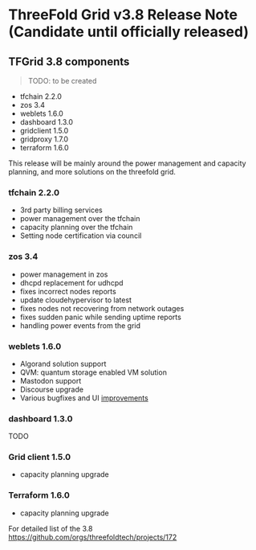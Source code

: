 # ThreeFold Grid v3.8 Release Note (Candidate until officially released)



## TFGrid 3.8 components

> TODO: to be created
- tfchain 2.2.0
- zos 3.4
- weblets 1.6.0
- dashboard 1.3.0
- gridclient 1.5.0
- gridproxy 1.7.0
- terraform 1.6.0

This release will be mainly around the power management and capacity planning, and more solutions on the threefold grid.

### tfchain 2.2.0
- 3rd party billing services
- power management over the tfchain
- capacity planning over the tfchain
- Setting node certification via council


### zos 3.4
- power management in zos
- dhcpd replacement for udhcpd
- fixes incorrect nodes reports
- update cloudehypervisor to latest
- fixes nodes not recovering from network outages
- fixes sudden panic while sending uptime reports
- handling power events from the grid


### weblets 1.6.0
- Algorand solution support
- QVM: quantum storage enabled VM solution
- Mastodon support
- Discourse upgrade
- Various bugfixes and UI [improvements](https://github.com/orgs/threefoldtech/projects/172/views/6)
### dashboard 1.3.0
TODO

### Grid client 1.5.0
- capacity planning upgrade

### Terraform 1.6.0
- capacity planning upgrade



For detailed list of the 3.8 https://github.com/orgs/threefoldtech/projects/172
